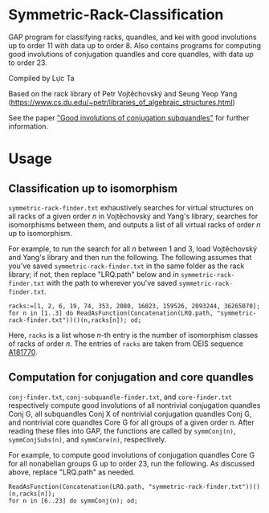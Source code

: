 # Symmetric-Rack-Classification
GAP program for classifying racks, quandles, and kei with good involutions up to order 11 with data up to order 8. Also contains programs for computing good involutions of conjugation quandles and core quandles, with data up to order 23.

Compiled by Lực Ta

Based on the rack library of Petr Vojtěchovský and Seung Yeop Yang (https://www.cs.du.edu/~petr/libraries_of_algebraic_structures.html)

See the paper ["Good involutions of conjugation subquandles"](https://arxiv.org/) for further information.

# Usage
## Classification up to isomorphism
`symmetric-rack-finder.txt` exhaustively searches for virtual structures on all racks of a given order _n_ in Vojtěchovský and Yang's library, searches for isomorphisms between them, and outputs a list of all virtual racks of order _n_ up to isomorphism.

For example, to run the search for all _n_ between 1 and 3, load Vojtěchovský and Yang's library and then run the following. The following assumes that you've saved `symmetric-rack-finder.txt` in the same folder as the rack library; if not, then replace "LRQ.path" below and in `symmetric-rack-finder.txt` with the path to wherever you've saved `symmetric-rack-finder.txt`.
```
racks:=[1, 2, 6, 19, 74, 353, 2080, 16023, 159526, 2093244, 36265070];
for n in [1..3] do ReadAsFunction(Concatenation(LRQ.path, "symmetric-rack-finder.txt"))()(n,racks[n]); od;
```
Here, `racks` is a list whose _n_-th entry is the number of isomorphism classes of racks of order _n_. The entries of `racks` are taken from OEIS sequence [A181770](https://oeis.org/A181770).
## Computation for conjugation and core quandles
`conj-finder.txt`, `conj-subquandle-finder.txt`, and `core-finder.txt` respectively compute good involutions of all nontrivial conjugation quandles Conj G, all subquandles Conj X of nontrivial conjugation quandles Conj G, and nontrivial core quandles Core G for all groups of a given order _n_. After reading these files into GAP, the functions are called by `symmConj(n)`, `symmConjSubs(n)`, and `symmCore(n)`, respectively.

For example, to compute good involutions of conjugation quandles Core G for all nonabelian groups G up to order 23, run the following. As discussed above, replace "LRQ.path" as needed.
```
ReadAsFunction(Concatenation(LRQ.path, "symmetric-rack-finder.txt"))()(n,racks[n]);
for n in [6..23] do symmConj(n); od;
```

